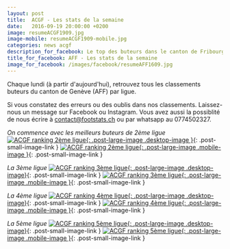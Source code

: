 ```yaml
---
layout: post
title:  ACGF - Les stats de la semaine
date:   2016-09-19 20:00:00 +0200
image: resumeACGF1909.jpg
image-mobile: resumeACGF1909-mobile.jpg
categories: news acgf
description_for_facebook: Le top des buteurs dans le canton de Fribourg.
title_for_facebook: AFF - Les stats de la semaine
image_for_facebook: /images/facebook/resumeAFF1609.jpg
---
```

Chaque lundi (à partir d'aujourd'hui), retrouvez tous les classements buteurs du canton de Genève (AFF) par ligue.

Si vous constatez des erreurs ou des oublis dans nos classements. Laissez-nous un message sur Facebook ou Instagram. Vous avez aussi la possiblité de nous écrire à contact@footstats.ch ou par whatsapp au 0774502327.

_On commence avec les meilleurs buteurs de 2ème ligue_
[![ACGF ranking 2ème ligue]({{site.url}}/images/posts/rankings/resumeACGF21909.jpg){: .post-large-image .desktop-image }]({{site.url}}/images/posts/rankings/resumeACGF21909.jpg){: .post-small-image-link }
[![ACGF ranking 2ème ligue]({{site.url}}/images/posts/rankings/resumeACGF21909-mobile.jpg){: .post-large-image .mobile-image }]({{site.url}}/images/posts/rankings/resumeACGF21909-mobile.jpg){: .post-small-image-link }

_La 3ème ligue_
[![ACGF ranking 3ème ligue]({{site.url}}/images/posts/rankings/resumeACGF31909.jpg){: .post-large-image .desktop-image}]({{site.url}}/images/posts/rankings/resumeACGF31909.jpg){: .post-small-image-link }
[![ACGF ranking 3ème ligue]({{site.url}}/images/posts/rankings/resumeACGF31909-mobile.jpg){: .post-large-image .mobile-image }]({{site.url}}/images/posts/rankings/resumeACGF31909-mobile.jpg){: .post-small-image-link }

_La 4ème ligue_
[![ACGF ranking 4ème ligue]({{site.url}}/images/posts/rankings/resumeACGF41909.jpg){: .post-large-image .desktop-image}]({{site.url}}/images/posts/rankings/resumeACGF41909.jpg){: .post-small-image-link }
[![ACGF ranking 4ème ligue]({{site.url}}/images/posts/rankings/resumeACGF41909-mobile.jpg){: .post-large-image .mobile-image }]({{site.url}}/images/posts/rankings/resumeACGF41909-mobile.jpg){: .post-small-image-link }

_La 5ème ligue_
[![ACGF ranking 5ème ligue]({{site.url}}/images/posts/rankings/resumeACGF51909.jpg){: .post-large-image .desktop-image}]({{site.url}}/images/posts/rankings/resumeACGF51909.jpg){: .post-small-image-link }
[![ACGF ranking 5ème ligue]({{site.url}}/images/posts/rankings/resumeACGF51909-mobile.jpg){: .post-large-image .mobile-image }]({{site.url}}/images/posts/rankings/resumeACGF51909-mobile.jpg){: .post-small-image-link }